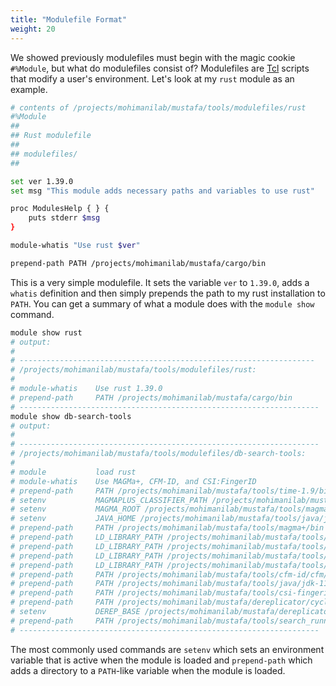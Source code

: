 ```yaml
---
title: "Modulefile Format"
weight: 20
---
```

We showed previously modulefiles must begin with the magic cookie `#%Module`, but what do modulefiles consist of?
Modulefiles are [Tcl](https://github.com/tcltk/tcl) scripts that modify a user's environment.
Let's look at my `rust` module as an example.
```bash
# contents of /projects/mohimanilab/mustafa/tools/modulefiles/rust
#%Module
##
## Rust modulefile
##
## modulefiles/
##

set ver 1.39.0
set msg "This module adds necessary paths and variables to use rust"

proc ModulesHelp { } {
    puts stderr $msg
}

module-whatis "Use rust $ver"

prepend-path PATH /projects/mohimanilab/mustafa/cargo/bin
```
This is a very simple modulefile. It sets the variable `ver` to `1.39.0`, adds a `whatis` definition and then simply prepends the path to my rust installation to `PATH`.
You can get a summary of what a module does with the `module show` command.
```bash
module show rust
# output:
#
# ------------------------------------------------------------------
# /projects/mohimanilab/mustafa/tools/modulefiles/rust:
# 
# module-whatis    Use rust 1.39.0
# prepend-path     PATH /projects/mohimanilab/mustafa/cargo/bin
# -------------------------------------------------------------------
module show db-search-tools
# output:
#
# -------------------------------------------------------------------
# /projects/mohimanilab/mustafa/tools/modulefiles/db-search-tools:
# 
# module           load rust
# module-whatis    Use MAGMa+, CFM-ID, and CSI:FingerID
# prepend-path     PATH /projects/mohimanilab/mustafa/tools/time-1.9/bin
# setenv           MAGMAPLUS_CLASSIFIER_PATH /projects/mohimanilab/mustafa/tools/magma+/MAGMa-plus
# setenv           MAGMA_ROOT /projects/mohimanilab/mustafa/tools/magma+/MAGMa-plus
# setenv           JAVA_HOME /projects/mohimanilab/mustafa/tools/java/jdk-11.0.7+10-jre/
# prepend-path     PATH /projects/mohimanilab/mustafa/tools/magma+/bin
# prepend-path     LD_LIBRARY_PATH /projects/mohimanilab/mustafa/tools/cfm-id/boost/boost_1_59_0
# prepend-path     LD_LIBRARY_PATH /projects/mohimanilab/mustafa/tools/cfm-id/rdkit/RDKit_2013_09_1/lib
# prepend-path     LD_LIBRARY_PATH /projects/mohimanilab/mustafa/tools/cfm-id/lp_solve/lp_solve_5.5/lpsolve55/bin/ux64
# prepend-path     LD_LIBRARY_PATH /projects/mohimanilab/mustafa/tools/cfm-id/liblbfgs/lib
# prepend-path     PATH /projects/mohimanilab/mustafa/tools/cfm-id/cfm/bin
# prepend-path     PATH /projects/mohimanilab/mustafa/tools/java/jdk-11.0.7+10-jre/bin
# prepend-path     PATH /projects/mohimanilab/mustafa/tools/csi-fingerid/sirius-linux64-headless-4.4.29/bin
# prepend-path     PATH /projects/mohimanilab/mustafa/dereplicator/cycloquest_minimal
# setenv           DEREP_BASE /projects/mohimanilab/mustafa/dereplicator/cycloquest_minimal
# prepend-path     PATH /projects/mohimanilab/mustafa/tools/search_runner/target/release
# -------------------------------------------------------------------
```
The most commonly used commands are `setenv` which sets an environment variable that is active when the module is loaded and `prepend-path` which adds a directory to a `PATH`-like variable when the module is loaded.
